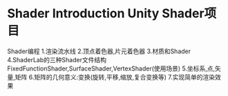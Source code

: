 # Shader Introduction Unity Shader项目
Shader编程
1.渲染流水线
2.顶点着色器,片元着色器
3.材质和Shader
4.ShaderLab的三种Shader文件结构FixedFunctionShader,SurfaceShader,VertexShader(使用场景)
5.坐标系,点,矢量,矩阵
6.矩阵的几何意义:变换(旋转,平移,缩放,复合变换等)
7.实现简单的渲染效果
